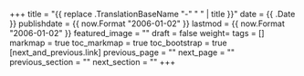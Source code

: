 +++
title = "{{ replace .TranslationBaseName "-" " " | title }}"
date = {{ .Date }}
publishdate = {{ now.Format "2006-01-02" }}
lastmod = {{ now.Format "2006-01-02" }}
featured_image = ""
draft = false
weight=
tags = []
markmap = true
toc_markmap = true
toc_bootstrap = true
[next_and_previous.link]
  previous_page = ""
  next_page = ""
  previous_section = ""
  next_section = ""
+++
